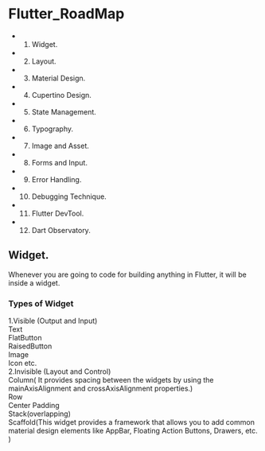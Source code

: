 # Flutter_RoadMap

- 1. Widget.
- 2. Layout.
- 3. Material Design.
- 4. Cupertino Design.
- 5. State Management.
- 6. Typography.
- 7. Image and Asset.
- 8. Forms and Input.
- 9. Error Handling.
- 10. Debugging Technique.
- 11. Flutter DevTool.
- 12. Dart Observatory.

## Widget.
Whenever you are going to code for building anything in Flutter, it will be inside a widget.

### Types of Widget

1.Visible (Output and Input)<br>
Text<br>
FlatButton<br>
RaisedButton<br>
Image <br>
Icon etc.<br>
2.Invisible (Layout and Control)<br>
Column( It provides spacing between the widgets by using the mainAxisAlignment and crossAxisAlignment properties.)<br>
Row<br>
Center
Padding<br>
Stack(overlapping)<br>
Scaffold(This widget provides a framework that allows you to add common material design elements like AppBar, Floating Action Buttons, Drawers, etc.
)<br>

